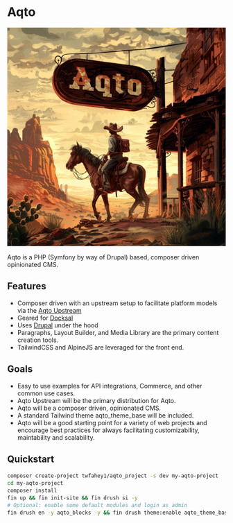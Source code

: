 # Aqto
<!-- Lets do an image here for the images/aqto-logo-western.png -->
![Aqto Logo](images/aqto-logo-western.png)

Aqto is a PHP (Symfony by way of Drupal) based, composer driven opinionated CMS.

## Features
- Composer driven with an upstream setup to facilitate platform models via the [Aqto Upstream](https://github.com/twfahey1/aqto_upstream.git)
- Geared for [Docksal](https://docksal.io)
- Uses [Drupal](https://www.drupal.org) under the hood
- Paragraphs, Layout Builder, and Media Library are the primary content creation tools.
- TailwindCSS and AlpineJS are leveraged for the front end.

## Goals
- Easy to use examples for API integrations, Commerce, and other common use cases.
- Aqto Upstream will be the primary distribution for Aqto.
- Aqto will be a composer driven, opinionated CMS.
- A standard Tailwind theme aqto_theme_base will be included.
- Aqto will be a good starting point for a variety of web projects and encourage best practices for always facilitating customizability, maintability and scalability.

## Quickstart
```bash
composer create-project twfahey1/aqto_project -s dev my-aqto-project 
cd my-aqto-project
composer install
fin up && fin init-site && fin drush si -y
# Optional: enable some default modules and login as admin
fin drush en -y aqto_blocks -y && fin drush theme:enable aqto_theme_base -y && fin uli
```

